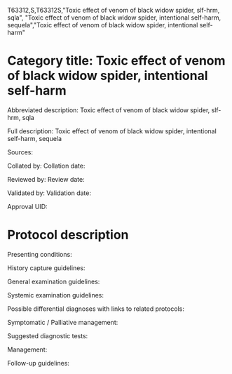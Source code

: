T63312,S,T63312S,"Toxic effect of venom of black widow spider, slf-hrm, sqla", "Toxic effect of venom of black widow spider, intentional self-harm, sequela","Toxic effect of venom of black widow spider, intentional self-harm"
# Category title: Toxic effect of venom of black widow spider, intentional self-harm

Abbreviated description: Toxic effect of venom of black widow spider, slf-hrm, sqla

Full description: Toxic effect of venom of black widow spider, intentional self-harm, sequela

Sources:

Collated by:
Collation date:

Reviewed by:
Review date:

Validated by:
Validation date:

Approval UID:

# Protocol description

Presenting conditions:

History capture guidelines:

General examination guidelines:

Systemic examination guidelines:

Possible differential diagnoses with links to related protocols:

Symptomatic / Palliative management:

Suggested diagnostic tests:

Management:

Follow-up guidelines:
